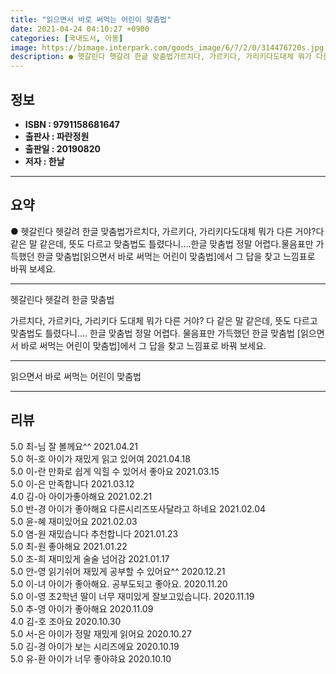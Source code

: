 ```yaml
---
title: "읽으면서 바로 써먹는 어린이 맞춤법"
date: 2021-04-24 04:10:27 +0900
categories: [국내도서, 아동]
image: https://bimage.interpark.com/goods_image/6/7/2/0/314476720s.jpg
description: ● 헷갈린다 헷갈려 한글 맞춤법가르치다, 가르키다, 가리키다도대체 뭐가 다른 거야?다 같은 말 같은데, 뜻도 다르고 맞춤법도 틀렸다니….한글 맞춤법 정말 어렵다.물음표만 가득했던 한글 맞춤법[읽으면서 바로 써먹는 어린이 맞춤법]에서 그 답을 찾고 느낌표로 바꿔 보세요.
---
```


## **정보**

- **ISBN : 9791158681647**
- **출판사 : 파란정원**
- **출판일 : 20190820**
- **저자 : 한날**

------



## **요약**

●  헷갈린다 헷갈려 한글 맞춤법가르치다, 가르키다, 가리키다도대체 뭐가 다른 거야?다 같은 말 같은데, 뜻도 다르고 맞춤법도 틀렸다니….한글 맞춤법 정말 어렵다.물음표만 가득했던 한글 맞춤법[읽으면서 바로 써먹는 어린이 맞춤법]에서 그 답을 찾고 느낌표로 바꿔 보세요.

------

헷갈린다 헷갈려 한글 맞춤법

가르치다, 가르키다, 가리키다
도대체 뭐가 다른 거야?
다 같은 말 같은데, 뜻도 다르고 맞춤법도 틀렸다니….
한글 맞춤법 정말 어렵다.
물음표만 가득했던 한글 맞춤법
[읽으면서 바로 써먹는 어린이 맞춤법]에서 
그 답을 찾고 느낌표로 바꿔 보세요.

------


읽으면서 바로 써먹는 어린이 맞춤법 

------


## **리뷰** 

5.0 최-님 잘 볼께요^^ 2021.04.21 <br/>5.0 허-호 아이가 재밌게 읽고 있어여 2021.04.18 <br/>5.0 이-란 만화로 쉽게 익힐 수 있어서 좋아요 2021.03.15 <br/>5.0 이-은 만족합니다 2021.03.12 <br/>4.0 김-아 아이가좋아해요 2021.02.21 <br/>5.0 반-경 아이가 좋아해요 다른시리즈또사달라고 하네요 2021.02.04 <br/>5.0 윤-혜 재미있어요 2021.02.03 <br/>5.0 염-원 재밌습니다 추천합니다 2021.01.23 <br/>5.0 최-원 좋아해요 2021.01.22 <br/>5.0 조-희 재미있게 술술 넘어감 2021.01.17 <br/>5.0 안-영 읽기쉬어 재밌게 공부할 수 있어요^^ 2020.12.21 <br/>5.0 이-녀 아이가 좋아해요.
공부도되고 좋아요. 2020.11.20 <br/>5.0 이-영 초2학년 딸이 너무 재미있게 잘보고있습니다. 2020.11.19 <br/>5.0 추-영 아이가 좋아해요 2020.11.09 <br/>4.0 김-호 조아요 2020.10.30 <br/>5.0 서-은 아이가 정말 재밌게 읽어요 2020.10.27 <br/>5.0 김-경 아이가 보는 시리즈에요 2020.10.19 <br/>5.0 유-환 아이가 너무 좋아햐요 2020.10.10 <br/>